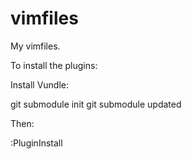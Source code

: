 vimfiles
========

My vimfiles.

To install the plugins:

Install Vundle:

git submodule init
git submodule updated

Then:

:PluginInstall
